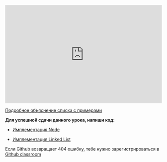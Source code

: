 <iframe width="100%" height="315" src="https://www.youtube.com/embed/C9FK1pHLnhI" frameborder="0" allow="accelerometer; autoplay; encrypted-media; gyroscope; picture-in-picture" allowfullscreen></iframe>    


<a href="https://tproger.ru/translations/linked-list-for-beginners/">Подробное объяснение списка с примерами</a>   


**Для успешной сдачи данного урока, напиши код:**   

- <a href="https://github.com/alem-classroom/student-algo-and-data-structures-${GITHUB_LOGIN}/tree/master/node" class="repo-button">Имплементация Node</a>   

- <a href="https://github.com/alem-classroom/student-algo-and-data-structures-${GITHUB_LOGIN}/tree/master/linked-list" class="repo-button">Имплементация Linked List</a>

Если Github возвращает 404 ошибку, тебе нужно зарегистрироваться в <a href="https://classroom.github.com/a/C3CkZIsW">Github classroom</a>   


